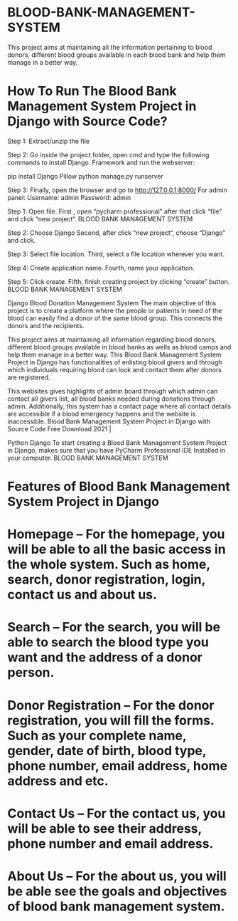 # BLOOD-BANK-MANAGEMENT-SYSTEM

This project aims at maintaining all the information  pertaining to blood donors, different blood groups available in each blood bank and help them  manage in a better way.
# How To Run The Blood Bank Management System Project in Django with Source Code?
Step 1: Extract/unzip the file

Step 2: Go inside the project folder, open cmd and type the following commands to install Django. Framework and run the webserver:

pip install Django Pillow python manage.py runserver

Step 3: Finally, open the browser and go to http://127.0.0.1:8000/ For admin panel: Username: admin Password: admin

Step 1: Open file. First , open “pycharm professional” after that click “file” and click “new project“. BLOOD BANK MANAGEMENT SYSTEM

Step 2: Choose Django Second, after click “new project“, choose “Django” and click.

Step 3: Select file location. Third, select a file location wherever you want.

Step 4: Create application name. Fourth, name your application.

Step 5: Click create. Fifth, finish creating project by clicking “create” button. BLOOD BANK MANAGEMENT SYSTEM

Django Blood Donation Management System The main objective of this project is to create a platform where the people or patients in need of the blood can easily find a donor of the same blood group. This connects the donors and the recipients.

This project aims at maintaining all information regarding blood donors, different blood groups available in blood banks as wells as blood camps and help them manage in a better way. This Blood Bank Management System Project in Django has functionalities of enlisting blood givers and through which individuals requiring blood can look and contact them after donors are registered.

This websites gives highlights of admin board through which admin can contact all givers list, all blood banks needed during donations through admin. Additionally, this system has a contact page where all contact details are accessible if a blood emergency happens and the website is inaccessible. Blood Bank Management System Project in Django with Source Code Free Download 2021 |

Python Django To start creating a Blood Bank Management System Project in Django, makes sure that you have PyCharm Professional IDE Installed in your computer. BLOOD BANK MANAGEMENT SYSTEM

# Features of Blood Bank Management System Project in Django

# Homepage – For the homepage, you will be able to all the basic access in the whole system. Such as home, search, donor registration, login, contact us and about us.

# Search – For the search, you will be able to search the blood type you want and the address of a donor person.

# Donor Registration – For the donor registration, you will fill the forms. Such as your complete name, gender, date of birth, blood type, phone number, email address, home address and etc.

# Contact Us – For the contact us, you will be able to see their address, phone number and email address.

# About Us – For the about us, you will be able see the goals and objectives of blood bank management system.

